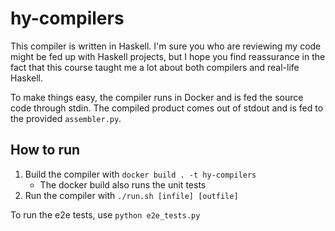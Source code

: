 # hy-compilers

This compiler is written in Haskell. I'm sure you who are reviewing my code
might be fed up with Haskell projects, but I hope you find reassurance in the
fact that this course taught me a lot about both compilers and real-life Haskell.

To make things easy, the compiler runs in Docker and is fed the source code
through stdin. The compiled product comes out of stdout and is fed to the
provided `assembler.py`.

## How to run

1. Build the compiler with `docker build . -t hy-compilers`
   - The docker build also runs the unit tests
2. Run the compiler with `./run.sh [infile] [outfile]`

To run the e2e tests, use `python e2e_tests.py`
